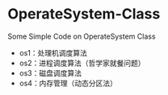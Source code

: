 # OperateSystem-Class
Some Simple Code on OperateSystem Class
* os1：处理机调度算法
* os2：进程调度算法（哲学家就餐问题）
* os3：磁盘调度算法
* os4：内存管理（动态分区法）
